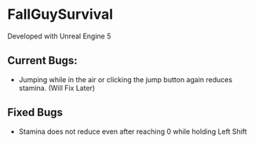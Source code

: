 # FallGuySurvival

Developed with Unreal Engine 5

## Current Bugs:
- Jumping while in the air or clicking the jump button again reduces stamina. (Will Fix Later)

## Fixed Bugs
- Stamina does not reduce even after reaching 0 while holding Left Shift
